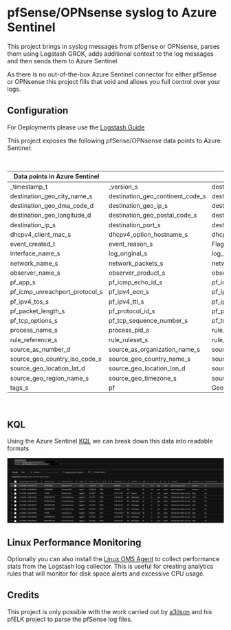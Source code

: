 # pfSense/OPNsense syslog to Azure Sentinel

This project brings in syslog messages from pfSense or OPNsense, parses them using Logstash GROK, adds additional context to the log messages and then sends them to Azure Sentinel.

As there is no out-of-the-box Azure Sentinel connector for either pfSense or OPNsense this project fills that void and allows you full control over your logs. 


## Configuration

For Deployments please use the [Logstash Guide](Logstash-Configuration/README.md)

This project exposes the following pfSense/OPNsense data points to Azure Sentinel:

</br>

|Data points in Azure Sentinel| | | | | |
|---|---|---|---|---|---|
|_timestamp_t|_version_s|destination_as_ip_s|destination_as_number_d|destination_as_organization_name_s
|destination_geo_city_name_s|destination_geo_continent_code_s|destination_geo_country_code3_s|destination_geo_country_iso_code_s|destination_geo_country_name_s
|destination_geo_dma_code_d|destination_geo_ip_s|destination_geo_latitude_d|destination_geo_location_lat_d|destination_geo_location_lon_d
|destination_geo_longitude_d|destination_geo_postal_code_s|destination_geo_region_iso_code_s|destination_geo_region_name_s|destination_geo_timezone_s
|destination_ip_s|destination_port_s|destination_service_sdhcp_operation_s|dhcpd_release_s|dhcpv4_client_ip_s
|dhcpv4_client_mac_s|dhcpv4_option_hostname_s|dhcpv4_server_ip_s|ecs_version_s|event_action_s
|event_created_t|event_reason_s|Flags_s|icmp_type_s|interface_alias_s
|interface_name_s|log_original_s|log_syslog_priority_s|network_direction_s|network_iana_number_s
|network_name_s|network_packets_s|network_transport_s|network_type_s|observer_ip_s
|observer_name_s|observer_product_s|observer_serial_number_s|observer_type_s|option_s
|pf_app_s|pf_icmp_echo_id_s|pf_icmp_echo_sequence_s|pf_icmp_unreachport_destination_ip_s|pf_icmp_unreachport_port_s
|pf_icmp_unreachport_protocol_s|pf_ipv4_ecn_s|pf_ipv4_flags_s|pf_ipv4_offset_s|pf_ipv4_packet_id_s
|pf_ipv4_tos_s|pf_ipv4_ttl_s|pf_ipv6_class_s|pf_ipv6_flow_label_s|pf_ipv6_hop_limit_s
|pf_packet_length_s|pf_protocol_id_s|pf_protocol_type_s|pf_tcp_ack_number_s|pf_tcp_flags_s
|pf_tcp_options_s|pf_tcp_sequence_number_s|pf_tcp_window_s|pf_transport_data_length_s|priority_s
|process_name_s|process_pid_s|rule_alias_s|rule_classification_s|rule_description_s
|rule_reference_s|rule_ruleset_s|rule_uuid_s|rule_version_s|source_as_ip_s
|source_as_number_d|source_as_organization_name_s|source_geo_city_name_s|source_geo_continent_code_s|source_geo_country_code3_s
|source_geo_country_iso_code_s|source_geo_country_name_s|source_geo_dma_code_d|source_geo_ip_s|source_geo_latitude_d
|source_geo_location_lat_d|source_geo_location_lon_d|source_geo_longitude_d|source_geo_postal_code_s|source_geo_region_iso_code_s
|source_geo_region_name_s|source_geo_timezone_s|source_ip_s|source_port_s|source_service_s
|tags_s|pf|GeoIP_Source|GeoIP_Destination|vpn_log_message_s

</br>

## KQL

Using the Azure Sentinel [KQL](KQL/pfSense/) we can break down this data into readable formats

![pfsense-GeoIP](.images/image1.png)

## Linux Performance Monitoring

Optionally you can also install the [Linux OMS Agent](Linux-OMS-Agent/README.md) to collect performance stats from the Logstash log collector. This is useful for creating analytics rules that will monitor for disk space alerts and excessive CPU usage.

## Credits

This project is only possible with the work carried out by [a3ilson](https://github.com/pfelk/pfelk) and his pfELK project to parse the pfSense log files.
